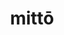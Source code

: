 ---
title: mittō
meaning: to send
ch: [nine, mt, mt8thru9, ss, ss4]
pos: verb
inf: mittere
secondppstem: mitt
infend: ere
conjugation: third
derivative: mission
---